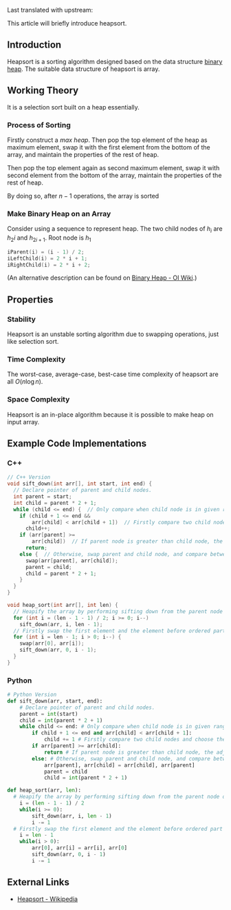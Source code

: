 Last translated with upstream: []()

This article will briefly introduce heapsort.

## Introduction

Heapsort is a sorting algorithm designed based on the data structure [binary heap](../ds/binary-heap.md). The suitable data structure of heapsort is array.

## Working Theory

It is a selection sort built on a heap essentially.

### Process of Sorting

Firstly construct a *max heap*. Then pop the top element of the heap as maximum element, swap it with the first element from the bottom of the array, and maintain the properties of the rest of heap.

Then pop the top element again as second maximum element, swap it with second element from the bottom of the array, maintain the properties of the rest of heap.

By doing so, after $n-1$ operations, the array is sorted

### Make Binary Heap on an Array

Consider using a sequence to represent heap. The two child nodes of $h_i$ are $h_2i$ and $h_{2i+1}$. Root node is $h_1$

```cpp
iParent(i) = (i - 1) / 2;
iLeftChild(i) = 2 * i + 1;
iRightChild(i) = 2 * i + 2;
```
(An alternative description can be found on [Binary Heap - OI Wiki](../ds/binary-heap.md#Implementation).)

## Properties

### Stability

Heapsort is an unstable sorting algorithm due to swapping operations, just like selection sort.

### Time Complexity

The worst-case, average-case, best-case time complexity of heapsort are all $O(n\log n)$.

### Space Complexity

Heapsort is an in-place algorithm because it is possible to make heap on input array.

## Example Code Implementations

### C++

```cpp
// C++ Version
void sift_down(int arr[], int start, int end) {
  // Declare pointer of parent and child nodes.
  int parent = start;
  int child = parent * 2 + 1;
  while (child <= end) {  // Only compare when child node is in given range.
    if (child + 1 <= end &&
        arr[child] < arr[child + 1])  // Firstly compare two child nodes and choose the greater.
      child++;
    if (arr[parent] >=
        arr[child])  // If parent node is greater than child node, the adjustment is complete and ready to return.
      return;
    else {  // Otherwise, swap parent and child node, and compare between child and child's child node.
      swap(arr[parent], arr[child]);
      parent = child;
      child = parent * 2 + 1;
    }
  }
}

void heap_sort(int arr[], int len) {
  // Heapify the array by performing sifting down from the parent node of the last node.
  for (int i = (len - 1 - 1) / 2; i >= 0; i--) 
    sift_down(arr, i, len - 1);
  // Firstly swap the first element and the element before ordered part of elements, then re-adjust remaining heap, until the array is sorted.
  for (int i = len - 1; i > 0; i--) {
    swap(arr[0], arr[i]);
    sift_down(arr, 0, i - 1);
  }
}
```

### Python

```python
# Python Version
def sift_down(arr, start, end):
    # Declare pointer of parent and child nodes.
    parent = int(start)
    child = int(parent * 2 + 1)
    while child <= end: # Only compare when child node is in given range.
        if child + 1 <= end and arr[child] < arr[child + 1]:
            child += 1 # Firstly compare two child nodes and choose the greater.
        if arr[parent] >= arr[child]:
            return # If parent node is greater than child node, the adjustment is complete and ready to return.
        else: # Otherwise, swap parent and child node, and compare between child and child's child node.
            arr[parent], arr[child] = arr[child], arr[parent]
            parent = child
            child = int(parent * 2 + 1)

def heap_sort(arr, len):
  # Heapify the array by performing sifting down from the parent node of the last node.
    i = (len - 1 - 1) / 2
    while(i >= 0):
        sift_down(arr, i, len - 1)
        i -= 1
  # Firstly swap the first element and the element before ordered part of elements, then re-adjust remaining heap, until the array is sorted.
    i = len - 1
    while(i > 0):
        arr[0], arr[i] = arr[i], arr[0]
        sift_down(arr, 0, i - 1)
        i -= 1
```

## External Links

- [Heapsort - Wikipedia](https://en.wikipedia.org/wiki/Heapsort)
